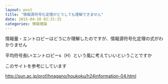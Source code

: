```yaml
---
layout: post
title: "情報源符号化定理がどうしても理解できません"
date: 2015-04-28 02:31:15
categories: 情報理論
---
```

<p>情報量・エントロピーはどうにか理解したのですが、情報源符号化定理の式がわかりません</p>

<p>平均符号長L=エントロピーs（H）という風に考えていいということですか</p>

<p>このサイトを参考にしています</p>

<p><a href="http://sun.ac.jp/prof/hnagano/houkoku/h24information-04.html" rel="nofollow">http://sun.ac.jp/prof/hnagano/houkoku/h24information-04.html</a></p>
